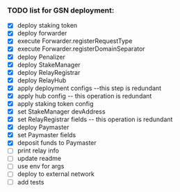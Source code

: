 ### TODO list for GSN deployment:
-[x] deploy staking token
-[x] deploy forwarder
-[x] execute Forwarder.registerRequestType
-[x] execute Forwarder.registerDomainSeparator
-[x] deploy Penalizer
-[x] deploy StakeManager
-[x] deploy RelayRegistrar
-[x] deploy RelayHub
-[x] apply deployment configs  --this step is redundant
-[x] apply hub config  -- this operation is redundant
-[x] apply staking token config
-[x] set StakeManager devAddress
-[x] set RelayRegistrar fields  -- this operation is redundant
-[x] deploy Paymaster
-[x] set Paymaster fields
-[x] deposit funds to Paymaster
-[ ] print relay info
-[ ] update readme
-[ ] use env for args
-[ ] deploy to external network
-[ ] add tests